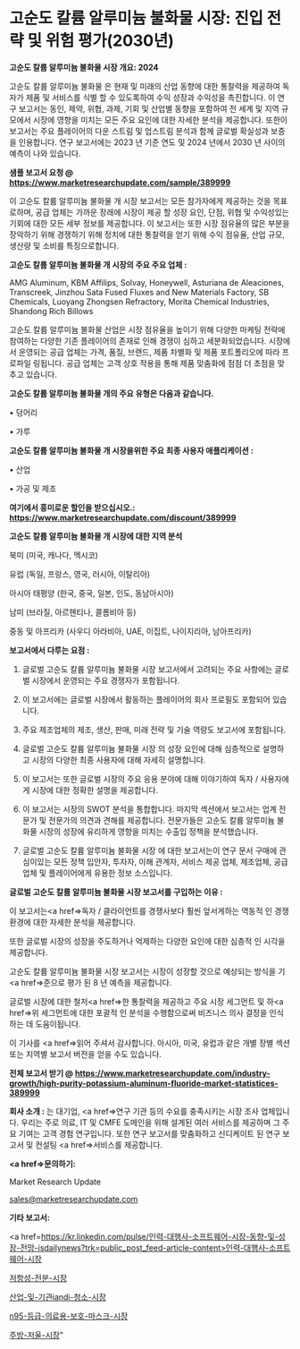 # 고순도 칼륨 알루미늄 불화물 시장: 진입 전략 및 위험 평가(2030년)

<strong>고순도 칼륨 알루미늄 불화물 시장 개요: 2024</strong>

고순도 칼륨 알루미늄 불화물 은 현재 및 미래의 산업 동향에 대한 통찰력을 제공하여 독자가 제품 및 서비스를 식별 할 수 있도록하여 수익 성장과 수익성을 촉진합니다. 이 연구 보고서는 동인, 제약, 위협, 과제, 기회 및 산업별 동향을 포함하여 전 세계 및 지역 규모에서 시장에 영향을 미치는 모든 주요 요인에 대한 자세한 분석을 제공합니다. 또한이 보고서는 주요 플레이어의 다운 스트림 및 업스트림 분석과 함께 글로벌 확실성과 보증을 인용합니다. 연구 보고서에는 2023 년 기준 연도 및 2024 년에서 2030 년 사이의 예측이 나와 있습니다.



<strong>샘플 보고서 요청 @ <a href=https://www.marketresearchupdate.com/sample/389999>https://www.marketresearchupdate.com/sample/389999</a></strong>

이 고순도 칼륨 알루미늄 불화물 개 시장 보고서는 모든 참가자에게 제공하는 것을 목표로하며, 공급 업체는 가까운 장래에 시장이 제공 할 성장 요인, 단점, 위협 및 수익성있는 기회에 대한 모든 세부 정보를 제공합니다. 이 보고서는 또한 시장 점유율의 많은 부분을 장악하기 위해 경쟁하기 위해 정치에 대한 통찰력을 얻기 위해 수익 점유율, 산업 규모, 생산량 및 소비를 특징으로합니다.



<strong>고순도 칼륨 알루미늄 불화물 개 시장의 주요 주요 업체 :</strong>

AMG Aluminum, KBM Affilips, Solvay, Honeywell, Asturiana de Aleaciones, Transcreek, Jinzhou Sata Fused Fluxes and New Materials Factory, SB Chemicals, Luoyang Zhongsen Refractory, Morita Chemical Industries, Shandong Rich Billows

고순도 칼륨 알루미늄 불화물 산업은 시장 점유율을 높이기 위해 다양한 마케팅 전략에 참여하는 다양한 기존 플레이어의 존재로 인해 경쟁이 심하고 세분화되었습니다. 시장에서 운영되는 공급 업체는 가격, 품질, 브랜드, 제품 차별화 및 제품 포트폴리오에 따라 프로파일 링됩니다. 공급 업체는 고객 상호 작용을 통해 제품 맞춤화에 점점 더 초점을 맞추고 있습니다.



<strong>고순도 칼륨 알루미늄 불화물 개의 주요 유형은 다음과 같습니다.</strong>

• 덩어리

• 가루



<strong>고순도 칼륨 알루미늄 불화물 개 시장을위한 주요 최종 사용자 애플리케이션 :</strong>

• 산업

• 가공 및 제조



<strong>여기에서 흥미로운 할인을 받으십시오.: <a href=https://www.marketresearchupdate.com/discount/389999>https://www.marketresearchupdate.com/discount/389999</a></strong>



<strong>고순도 칼륨 알루미늄 불화물 개 시장에 대한 지역 분석</strong>

북미 (미국, 캐나다, 멕시코)

유럽 (독일, 프랑스, 영국, 러시아, 이탈리아)

아시아 태평양 (한국, 중국, 일본, 인도, 동남아시아)

남미 (브라질, 아르헨티나, 콜롬비아 등)

중동 및 아프리카 (사우디 아라비아, UAE, 이집트, 나이지리아, 남아프리카)



<strong>보고서에서 다루는 요점 :</strong>

1. 글로벌 고순도 칼륨 알루미늄 불화물 시장 보고서에서 고려되는 주요 사항에는 글로벌 시장에서 운영되는 주요 경쟁자가 포함됩니다.

2. 이 보고서에는 글로벌 시장에서 활동하는 플레이어의 회사 프로필도 포함되어 있습니다.

3. 주요 제조업체의 제조, 생산, 판매, 미래 전략 및 기술 역량도 보고서에 포함됩니다.

4. 글로벌 고순도 칼륨 알루미늄 불화물 시장 의 성장 요인에 대해 심층적으로 설명하고 시장의 다양한 최종 사용자에 대해 자세히 설명합니다.

5. 이 보고서는 또한 글로벌 시장의 주요 응용 분야에 대해 이야기하여 독자 / 사용자에게 시장에 대한 정확한 설명을 제공합니다.

6. 이 보고서는 시장의 SWOT 분석을 통합합니다. 마지막 섹션에서 보고서는 업계 전문가 및 전문가의 의견과 견해를 제공합니다. 전문가들은 고순도 칼륨 알루미늄 불화물 시장의 성장에 유리하게 영향을 미치는 수출입 정책을 분석했습니다.

7. 글로벌 고순도 칼륨 알루미늄 불화물 시장 에 대한 보고서는이 연구 문서 구매에 관심이있는 모든 정책 입안자, 투자자, 이해 관계자, 서비스 제공 업체, 제조업체, 공급 업체 및 플레이어에게 유용한 정보 소스입니다.



<strong>글로벌 고순도 칼륨 알루미늄 불화물 시장 보고서를 구입하는 이유 :</strong>

이 보고서는<a href=>독자 / 클</a>라이언트를 경쟁사보다 훨씬 앞서게하는 역동적 인 경쟁 환경에 대한 자세한 분석을 제공합니다.

또한 글로벌 시장의 성장을 주도하거나 억제하는 다양한 요인에 대한 심층적 인 시각을 제공합니다.

고순도 칼륨 알루미늄 불화물 시장 보고서는 시장이 성장할 것으로 예상되는 방식을 기<a href=>준으로</a> 평가 된 8 년 예측을 제공합니다.

글로벌 시장에 대한 철저<a href=>한 통찰력</a>을 제공하고 주요 시장 세그먼트 및 하<a href=>위 세그</a>먼트에 대한 포괄적 인 분석을 수행함으로써 비즈니스 의사 결정을 인식하는 데 도움이됩니다.

이 기사를 <a href=>읽어 주</a>셔서 감사합니다. 아시아, 미국, 유럽과 같은 개별 장별 섹션 또는 지역별 보고서 버전을 얻을 수도 있습니다.



<strong>전체 보고서 받기 @ <a href=https://www.marketresearchupdate.com/industry-growth/high-purity-potassium-aluminum-fluoride-market-statistices-389999>https://www.marketresearchupdate.com/industry-growth/high-purity-potassium-aluminum-fluoride-market-statistices-389999</a></strong>



<strong>회사 소개 :</strong>
는 대기업, <a href=>연구 기</a>관 등의 수요를 충족시키는 시장 조사 업체입니다. 우리는 주로 의료, IT 및 CMFE 도메인을 위해 설계된 여러 서비스를 제공하며 그 주요 기여는 고객 경험 연구입니다. 또한 연구 보고서를 맞춤화하고 신디케이트 된 연구 보고서 및 컨설팅 <a href=>서비</a>스를 제공합니다.



<strong><a href=>문의하기:</a></strong>

Market Research Update

sales@marketresearchupdate.com



<strong>기타 보고서:</strong>

<a href=https://kr.linkedin.com/pulse/인력-대행사-소프트웨어-시장-동향-및-성장-전망-isdailynews?trk=public_post_feed-article-content>인력-대행사-소프트웨어-시장</a>

<a href=https://www.linkedin.com/pulse/저항성-전분-시장-진입-전략-및-위험-평가2029년-trendsetters-talk-360-analysis/>저항성-전분-시장</a>

<a href=https://www.linkedin.com/pulse/산업-및-기관iandi-청소-시장-규모-성장-2023-consumer-connection-compendium-ana-lltff/>산업-및-기관iandi-청소-시장</a>

<a href=https://www.linkedin.com/pulse/n95-등급-의료용-보호-마스크-시장-세분화-연구-및-목표-고객2029년-utyvf/>n95-등급-의료용-보호-마스크-시장</a>

<a href=https://www.linkedin.com/pulse/주방-저울-시장-경쟁-분석-및-성장-잠재력-2030-market-matrix-musings-analysis-jtzlc/>주방-저울-시장</a>"
